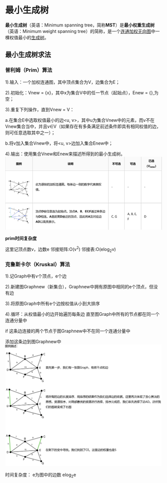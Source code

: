 


# 最小生成树

**最小生成树**（英语：Minimum spanning tree，简称**MST**）是**最小权重生成树**（英语：Minimum weight spanning tree）的简称，是一个[连通](https://zh.wikipedia.org/wiki/%E8%BF%9E%E9%80%9A%E5%9B%BE "连通图")[加权无向图](https://zh.wikipedia.org/wiki/%E5%9B%BE_(%E6%95%B0%E5%AD%A6) "图 (数学)")中一棵权值最小的[生成树](https://zh.wikipedia.org/wiki/%E7%94%9F%E6%88%90%E6%A0%91 "生成树")。

##  最小生成树求法
### 普利姆（Prim）算法
1).输入：一个加权连通图，其中顶点集合为V，边集合为E；

2).初始化：Vnew = {x}，其中x为集合V中的任一节点（起始点），Enew = {},为空；

3).重复下列操作，直到Vnew = V：

a.在集合E中选取权值最小的边<u, v>，其中u为集合Vnew中的元素，而v不在Vnew集合当中，并且v∈V（如果存在有多条满足前述条件即具有相同权值的边，则可任意选取其中之一）；

b.将v加入集合Vnew中，将<u, v>边加入集合Enew中；

4).输出：使用集合Vnew和Enew来描述所得到的最小生成树。
![输入图片说明](/imgs/2025-07-07/IllnhsSSpYQIBQlX.png)

**prim时间复杂度**

这里记顶点数v，边数e
邻接矩阵:O(v$^2$) 
邻接表:O(elog$_2$v)

### 克鲁斯卡尔（Kruskal）算法
1).记Graph中有v个顶点，e个边

2).新建图Graphnew（新集合），Graphnew中拥有原图中相同的e个顶点，但没有边

3).将原图Graph中所有e个边按权值从小到大排序

4).循环：从权值最小的边开始遍历每条边 直至图Graph中所有的节点都在同一个连通分量中

if 这条边连接的两个节点于图Graphnew中不在同一个连通分量中

添加这条边到图Graphnew中
![输入图片说明](/imgs/2025-07-07/RowbT6HdbB9rFWiB.png)

时间复杂度：
e为图中的边数	
elog$_2$e   
<!--stackedit_data:
eyJoaXN0b3J5IjpbNDcwMjQ5MTE5XX0=
-->